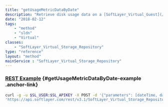 ```yaml
---
title: "getUsageMetricDataByDate"
description: "Retrieve disk usage data on a [SoftLayer_Virtual_Guest](/reference/datatypes/SoftLayer_Virtual_Guest) image for the time range you provide.  Each data entry objects contain ''dateTime'' and ''counter'' properties. ''dateTime'' property indicates the time that the disk usage data was measured and ''counter'' property holds the disk usage in bytes. "
date: "2018-02-12"
tags:
    - "method"
    - "sldn"
    - "Virtual"
classes:
    - "SoftLayer_Virtual_Storage_Repository"
type: "reference"
layout: "method"
mainService : "SoftLayer_Virtual_Storage_Repository"
---
```


### [REST Example](#getUsageMetricDataByDate-example) <a href="/article/rest/"><i class="fas fa-question"></i></a> {#getUsageMetricDataByDate-example .anchor-link} 
```bash
curl -g -u $SL_USER:$SL_APIKEY -X POST -d '{"parameters": [dateTime, dateTime]}' \
'https://api.softlayer.com/rest/v3.1/SoftLayer_Virtual_Storage_Repository/{SoftLayer_Virtual_Storage_RepositoryID}/getUsageMetricDataByDate'
```
